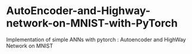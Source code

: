 # AutoEncoder-and-Highway-network-on-MNIST-with-PyTorch
Implementation of simple ANNs with pytorch : Autoencoder and HighWay Network on MNIST
